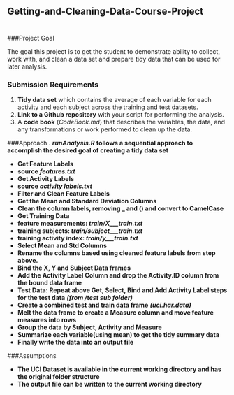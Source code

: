 ## Getting-and-Cleaning-Data-Course-Project
#

###Project Goal

The goal this project is to get the student to demonstrate ability to collect, work with, and clean a data set and prepare tidy data that can be used for later analysis. 
### Submission Requirements
1. **Tidy data set** which contains the average of each variable for each activity and each subject across the training and test datasets.
2. **Link to a Github repository** with your script for performing the analysis. 
3. A **code book** (_CodeBook.md_) that describes the variables, the data, and any transformations or work performed to clean up the data.

###Approach
. **_runAnalysis.R_**  **follows a sequential approach to accomplish the desired goal of creating a tidy data set**

* **Get Feature Labels**
 * **source _features.txt_**
* **Get Activity Labels**
 * **source _activity labels.txt_** 
* **Filter and Clean Feature Labels**
 *  **Get the Mean and Standard Deviation Columns**
 *  **Clean the column labels, removing _ and () and convert to CamelCase**
* **Get Training Data**
 * **feature measurements:  _train/X___train.txt_** 
 * **training subjects: _train/subject___train.txt_**
 * **training activity index: _train/y___train.txt_**
* **Select Mean and Std Columns**
 * **Rename the columns based using cleaned feature labels from step above.** 
* **Bind the X, Y and Subject Data frames**
* **Add the Activity Label Column and drop the Activity.ID column from the bound data frame**
* **Test Data: Repeat above Get, Select, Bind and Add Activity Label steps for the test data** _**(from /test sub folder)**_
* **Create a combined test and train data frame** _**(uci.har.data)**_
*  **Melt the data frame to create a Measure column and move feature measures into rows**
*  **Group the data by Subject, Activity and Measure**
*  **Summarize each variable(using mean) to get the tidy summary data**
*  **Finally write the data into an output file**
 
###Assumptions
* **The UCI Dataset is available in the current working directory and has the original folder structure**
* **The output file can be written to the current working directory** 

